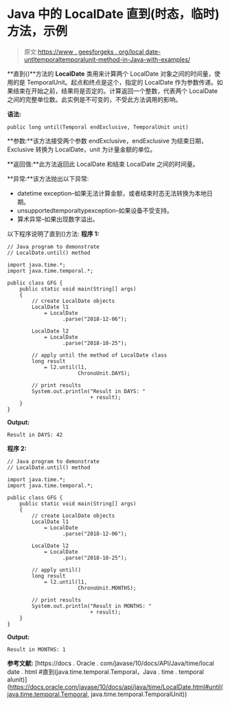 # Java 中的 LocalDate 直到(时态，临时)方法，示例

> 原文:[https://www . geesforgeks . org/local date-untltemporaltemporalunit-method-in-Java-with-examples/](https://www.geeksforgeeks.org/localdate-untiltemporaltemporalunit-method-in-java-with-examples/)

**直到()**方法的 **LocalDate** 类用来计算两个 LocalDate 对象之间的时间量，使用的是 TemporalUnit。起点和终点是这个，指定的 LocalDate 作为参数传递。如果结束在开始之前，结果将是否定的。计算返回一个整数，代表两个 LocalDate 之间的完整单位数。此实例是不可变的，不受此方法调用的影响。

**语法:**

```
public long until(Temporal endExclusive, TemporalUnit unit)

```

**参数:**该方法接受两个参数 endExclusive，endExclusive 为结束日期，Exclusive 转换为 LocalDate，unit 为计量金额的单位。

**返回值:**此方法返回此 LocalDate 和结束 LocalDate 之间的时间量。

**异常:**该方法抛出以下异常:

*   datetime exception–如果无法计算金额，或者结束时态无法转换为本地日期。
*   unsupportedtemporaltypexception–如果设备不受支持。
*   算术异常–如果出现数字溢出。

以下程序说明了直到()方法:
**程序 1:**

```
// Java program to demonstrate
// LocalDate.until() method

import java.time.*;
import java.time.temporal.*;

public class GFG {
    public static void main(String[] args)
    {
        // create LocalDate objects
        LocalDate l1
            = LocalDate
                  .parse("2018-12-06");

        LocalDate l2
            = LocalDate
                  .parse("2018-10-25");

        // apply until the method of LocalDate class
        long result
            = l2.until(l1,
                       ChronoUnit.DAYS);

        // print results
        System.out.println("Result in DAYS: "
                           + result);
    }
}
```

**Output:**

```
Result in DAYS: 42

```

**程序 2:**

```
// Java program to demonstrate
// LocalDate.until() method

import java.time.*;
import java.time.temporal.*;

public class GFG {
    public static void main(String[] args)
    {
        // create LocalDate objects
        LocalDate l1
            = LocalDate
                  .parse("2018-12-06");

        LocalDate l2
            = LocalDate
                  .parse("2018-10-25");

        // apply until()
        long result
            = l2.until(l1,
                       ChronoUnit.MONTHS);

        // print results
        System.out.println("Result in MONTHS: "
                           + result);
    }
}
```

**Output:**

```
Result in MONTHS: 1

```

**参考文献:**
[https://docs . Oracle . com/javase/10/docs/API/Java/time/local date . html #直到(java.time.temporal.Temporal，Java . time . temporal alunit)](https://docs.oracle.com/javase/10/docs/api/java/time/LocalDate.html#until(java.time.temporal.Temporal, java.time.temporal.TemporalUnit))